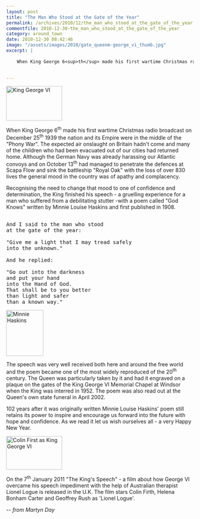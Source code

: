 ```yaml
---
layout: post
title: "The Man Who Stood at the Gate of the Year"
permalink: /archives/2010/12/the_man_who_stood_at_the_gate_of_the_year.html
commentfile: 2010-12-30-the_man_who_stood_at_the_gate_of_the_year
category: around_town
date: 2010-12-30 08:42:46
image: "/assets/images/2010/gate_queenm-george_vi_thumb.jpg"
excerpt: |
    
    When King George 6<sup>th</sup> made his first wartime Christmas radio broadcast on December 25<sup>th</sup> 1939 the nation and its Empire were in the middle of the "Phony War". The expected air onslaught on Britain hadn't come and many of the children who had been evacuated out of our cities had returned home. Although the German Navy was already harassing our Atlantic convoys and on October 13<sup>th</sup> had managed to penetrate the defences at Scapa Flow and sink the battleship "Royal Oak" with the loss of over 830 lives the general mood in the country was of apathy and complacency.
    

---
```


<a href="/assets/images/2010/gate_queenm-george_vi.jpg" title="See larger version of - King George VI"><img src="/assets/images/2010/gate_queenm-george_vi_thumb.jpg" width="150" height="93" alt="King George VI" class="photo right" /></a>

When King George 6<sup>th</sup> made his first wartime Christmas radio broadcast on December 25<sup>th</sup> 1939 the nation and its Empire were in the middle of the "Phony War". The expected air onslaught on Britain hadn't come and many of the children who had been evacuated out of our cities had returned home. Although the German Navy was already harassing our Atlantic convoys and on October 13<sup>th</sup> had managed to penetrate the defences at Scapa Flow and sink the battleship "Royal Oak" with the loss of over 830 lives the general mood in the country was of apathy and complacency.

Recognising the need to change that mood to one of confidence and determination, the King finished his speech - a gruelling experience for a man who suffered from a debilitating stutter -with a poem called "God Knows" written by Minnie Louise Haskins and first published in 1908.

<pre markdown="1" class="poem">

And I said to the man who stood 
at the gate of the year:

"Give me a light that I may tread safely 
into the unknown."

And he replied:

"Go out into the darkness 
and put your hand 
into the Hand of God.
That shall be to you better 
than light and safer
than a known way."
</pre>

<a href="/assets/images/2010/gate_Haskins.jpg" title="See larger version of - Minnie Haskins"><img src="/assets/images/2010/gate_Haskins_thumb.jpg" width="100" height="123" alt="Minnie Haskins" class="photo right" /></a>

The speech was very well received both here and around the free world and the poem became one of the most widely reproduced of the 20<sup>th</sup> century. The Queen was particularly taken by it and had it engraved on a plaque on the gates of the King George VI Memorial Chapel at Windsor when the King was interred in 1952. The poem was also read out at the Queen's own state funeral in April 2002.

102 years after it was originally written Minnie Louise Haskins' poem still retains its power to inspire and encourage us forward into the future with hope and confidence. As we read it let us wish ourselves all - a very Happy New Year.

<div markdown="1" class="box">
<a href="/assets/images/2010/gate_colin_firth.jpg" title="See larger version of - Colin First as King George VI"><img src="/assets/images/2010/gate_colin_firth_thumb.jpg" width="150" height="90" alt="Colin First as King George VI" class="photo left" /></a>

On the 7<sup>th</sup> January 2011 "The King's Speech" - a film about how George VI overcame his speech impediment with the help of Australian therapist Lionel Logue is released in the U.K. The film stars Colin Firth, Helena Bonham Carter and Geoffrey Rush as 'Lionel Logue'.

</div>
<cite> -- from Martyn Day</cite>
